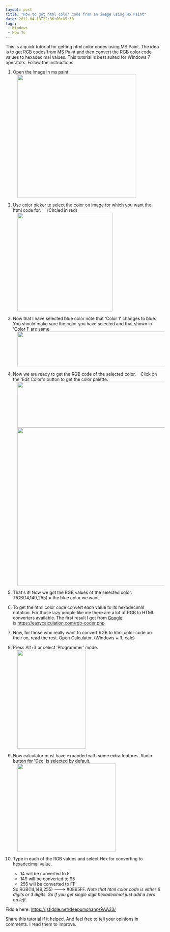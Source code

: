 ```yaml
---
layout: post
title: "How to get html color code from an image using MS Paint"
date: 2011-04-18T22:36:00+05:30
tags:
 - Windows
 - How To
---
```

This is a quick tutorial for getting html color codes using MS Paint. The idea is to get RGB codes from MS Paint and then convert the RGB color code values to hexadecimal values. This tutorial is best suited for Windows 7 operators.
Follow the instructions:
1. Open the image in ms paint.
<a href="https://4.bp.blogspot.com/-LcD6ya5GM58/TzqDVxQvhvI/AAAAAAAACd4/s0AF2125lrc/s1600/1.png" imageanchor="1" style="margin-left: 1em; margin-right: 1em;"><img border="0" height="400" src="https://4.bp.blogspot.com/-LcD6ya5GM58/TzqDVxQvhvI/AAAAAAAACd4/s0AF2125lrc/s400/1.png" width="387" /></a>

2. Use color picker to select the color on image for which you want the html code for.
&nbsp;&nbsp;&nbsp; (Circled in red)
<a href="https://4.bp.blogspot.com/-xUku0PwA_30/TzqEZq4Ju8I/AAAAAAAACeI/eSt3p0SD3KM/s1600/2.png" imageanchor="1" style="margin-left: 1em; margin-right: 1em;"><img border="0" height="320" src="https://4.bp.blogspot.com/-xUku0PwA_30/TzqEZq4Ju8I/AAAAAAAACeI/eSt3p0SD3KM/s320/2.png" width="310" /></a>

3. Now that I have selected blue color note that 'Color 1' changes to blue. You should make sure the color you have selected and that shown in 'Color 1' are same.
<a href="https://4.bp.blogspot.com/-fV7Hz32nMK4/TzqE14yg4EI/AAAAAAAACeQ/2ckVhxWZuRs/s1600/3.png" imageanchor="1" style="margin-left: 1em; margin-right: 1em;"><img border="0" height="115" src="https://4.bp.blogspot.com/-fV7Hz32nMK4/TzqE14yg4EI/AAAAAAAACeQ/2ckVhxWZuRs/s640/3.png" width="640" /></a>

4. Now we are ready to get the RGB code of the selected color.&nbsp; &nbsp; Click on the 'Edit Color's button to get the color palette.<a href="https://1.bp.blogspot.com/-TVITK1D6RKw/TzqqZMjFpEI/AAAAAAAACeY/JhQx6lVxTHg/s1600/4.png" imageanchor="1" style="margin-left: 1em; margin-right: 1em;"><img border="0" height="148" src="https://1.bp.blogspot.com/-TVITK1D6RKw/TzqqZMjFpEI/AAAAAAAACeY/JhQx6lVxTHg/s640/4.png" width="640" /></a>
<a href="https://4.bp.blogspot.com/-Ug7B7u37wxs/Tzqq6eQYReI/AAAAAAAACeg/zZpZCfXRDJs/s1600/5.png" imageanchor="1" style="margin-left: 1em; margin-right: 1em;"><img border="0" height="512" src="https://4.bp.blogspot.com/-Ug7B7u37wxs/Tzqq6eQYReI/AAAAAAAACeg/zZpZCfXRDJs/s640/5.png" width="640" /></a>

5. That's it! Now we got the RGB values of the selected color.&nbsp; &nbsp;RGB(14,149,255) = the blue color we want.

6. To get the html color code convert each value to its hexadecimal notation.&nbsp;For those lazy people like me there are a lot of RGB to HTML converters available. The first result I got from <a href="https://lmgtfy.com/?q=rgb+to+html+code+converter" target="_blank">Google</a> is&nbsp;<a href="https://easycalculation.com/rgb-coder.php" style="text-align: left;">https://easycalculation.com/rgb-coder.php</a>

7. Now, for those who really want to convert RGB to html color code on their on, read the rest. Open Calculator. (Windows + R, calc)

8. Press Alt+3 or select 'Programmer' mode.<a href="https://3.bp.blogspot.com/-BkHE7N2dJdM/Tzqvqk4hdTI/AAAAAAAACeo/gDMER4HO-lo/s1600/6.png" imageanchor="1" style="margin-left: 1em; margin-right: 1em;"><img border="0" height="320" src="https://3.bp.blogspot.com/-BkHE7N2dJdM/Tzqvqk4hdTI/AAAAAAAACeo/gDMER4HO-lo/s320/6.png" width="223" /></a>

9. Now calculator must have expanded with some extra features. Radio button for 'Dec' is selected by default.<a href="https://3.bp.blogspot.com/-cDB44Y49UQg/TzqzU7l9svI/AAAAAAAACew/5knwZdtVM9o/s1600/7.png" imageanchor="1" style="margin-left: 1em; margin-right: 1em;"><img border="0" height="286" src="https://3.bp.blogspot.com/-cDB44Y49UQg/TzqzU7l9svI/AAAAAAAACew/5knwZdtVM9o/s320/7.png" width="320" /></a>

10. Type in each of the RGB values and select Hex for converting to hexadecimal value.<ul><li>14 will be converted to E</li><li>149 will be converted to 95</li><li>255 will be converted to FF</li></ul>So RGB(14,149,255) ---&gt; #0E95FF.
<i>Note that html color code is either 6 digits or 3 digits. So if you get single digit hexadecimal just add a zero on left.</i>

Fiddle here: <a href="https://jsfiddle.net/deepumohanp/9AA33/">https://jsfiddle.net/deepumohanp/9AA33/</a>

Share this tutorial if it helped.
And feel free to tell your opinions in comments. I read them to improve.
